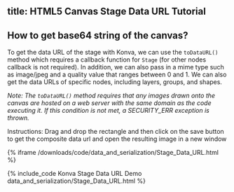 title: HTML5 Canvas Stage Data URL Tutorial
---

## How to get base64 string of the canvas?

To get the data URL of the stage with Konva, we can use the `toDataURL()`
method which requires a callback function for `Stage` (for other nodes callback is not required).
In addition, we can also pass in a mime type such as image/jpeg and a quality value that ranges between 0 and 1.
We can also get the data URLs of specific nodes, including layers, groups, and shapes.

*Note: The `toDataURL()` method requires that any images drawn onto the canvas
are hosted on a web server with the same domain as the code executing it.
If this condition is not met, a SECURITY_ERR exception is thrown.*

Instructions: Drag and drop the rectangle and then click on the save button to get the composite data url and open the resulting image in a new window

{% iframe /downloads/code/data_and_serialization/Stage_Data_URL.html %}

{% include_code Konva Stage Data URL Demo data_and_serialization/Stage_Data_URL.html %}
